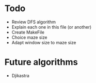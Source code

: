 # Todo
- Review DFS algorithm
- Explain each one in this file (or another)
- Create MakeFile
- Choice maze size
- Adapt window size to maze size

# Future algorithms
- Djikastra
